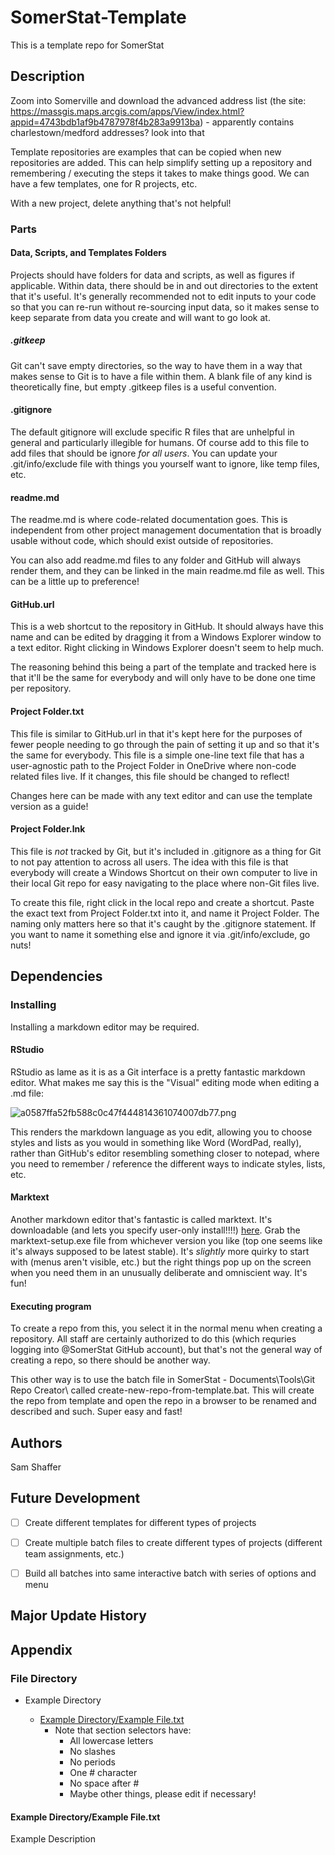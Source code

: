 # SomerStat-Template

This is a template repo for SomerStat

## Description
Zoom into Somerville and download the advanced address list (the site: https://massgis.maps.arcgis.com/apps/View/index.html?appid=4743bdb1af9b4787978f4b283a9913ba) - apparently contains charlestown/medford addresses? look into that

Template repositories are examples that can be copied when new repositories are added. This can help simplify setting up a repository and remembering / executing the steps it takes to make things good. We can have a few templates, one for R projects, etc.

With a new project, delete anything that's not helpful!

### Parts

#### Data, Scripts, and Templates Folders

Projects should have folders for data and scripts, as well as figures if applicable. Within data, there should be in and out directories to the extent that it's useful. It's generally recommended not to edit inputs to your code so that you can re-run without re-sourcing input data, so it makes sense to keep separate from data you create and will want to go look at.

##### .gitkeep

Git can't save empty directories, so the way to have them in a way that makes sense to Git is to have a file within them. A blank file of any kind is theoretically fine, but empty .gitkeep files is a useful convention.

#### .gitignore

The default gitignore will exclude specific R files that are unhelpful in general and particularly illegible for humans. Of course add to this file to add files that should be ignore *for all users*. You can update your .git/info/exclude file with things you yourself want to ignore, like temp files, etc.

#### readme.md

The readme.md is where code-related documentation goes. This is independent from other project management documentation that is broadly usable without code, which should exist outside of repositories. 

You can also add readme.md files to any folder and GitHub will always render them, and they can be linked in the main readme.md file as well. This can be a little up to preference!

#### GitHub.url

This is a web shortcut to the repository in GitHub. It should always have this name and can be edited by dragging it from a Windows Explorer window to a text editor. Right clicking in Windows Explorer doesn't seem to help much.

The reasoning behind this being a part of the template and tracked here is that it'll be the same for everybody and will only have to be done one time per repository.

#### Project Folder.txt

This file is similar to GitHub.url in that it's kept here for the purposes of fewer people needing to go through the pain of setting it up and so that it's the same for everybody. This file is a simple one-line text file that has a user-agnostic path to the Project Folder in OneDrive where non-code related files live. If it changes, this file should be changed to reflect!

Changes here can be made with any text editor and can use the template version as a guide!

#### Project Folder.lnk

This file is *not* tracked by Git, but it's included in .gitignore as a thing for Git to not pay attention to across all users. The idea with this file is that everybody will create a Windows Shortcut on their own computer to live in their local Git repo for easy navigating to the place where non-Git files live. 

To create this file, right click in the local repo and create a shortcut. Paste the exact text from Project Folder.txt into it, and name it Project Folder. The naming only matters here so that it's caught by the .gitignore statement. If you want to name it something else and ignore it via .git/info/exclude, go nuts!

## Dependencies

### Installing

Installing a markdown editor may be required.

#### RStudio

RStudio as lame as it is as a Git interface is a pretty fantastic markdown editor. What makes me say this is the "Visual" editing mode when editing a .md file:

![a0587ffa52fb588c0c47f444814361074007db77.png](md-images/24a07417f2a04f7b5a0dddf6efc39a63a085d5c8.png)

This renders the markdown language as you edit, allowing you to choose styles and lists as you would in something like Word (WordPad, really), rather than GitHub's editor resembling something closer to notepad, where you need to remember / reference the different ways to indicate styles, lists, etc.

#### Marktext

Another markdown editor that's fantastic is called marktext. It's downloadable (and lets you specify user-only install!!!!) [here](https://github.com/marktext/marktext/releases). Grab the marktext-setup.exe file from whichever version you like (top one seems like it's always supposed to be latest stable). It's *slightly* more quirky to start with (menus aren't visible, etc.) but the right things pop up on the screen when you need them in an unusually deliberate and omniscient way. It's fun!

#### Executing program

To create a repo from this, you select it in the normal menu when creating a repository. All staff are certainly authorized to do this (which requries logging into @SomerStat GitHub account), but that's not the general way of creating a repo, so there should be another way.

This other way is to use the batch file in SomerStat - Documents\Tools\Git Repo Creator\ called create-new-repo-from-template.bat. This will create the repo from template and open the repo in a browser to be renamed and described and such. Super easy and fast!

## Authors

Sam Shaffer

## Future Development

- [ ] Create different templates for different types of projects

- [ ] Create multiple batch files to create different types of projects (different team assignments, etc.)

- [ ] Build all batches into same interactive batch with series of options and menu

## Major Update History

## Appendix

### File Directory

- Example Directory
  
  - [Example Directory/Example
    File.txt](#example-directoryexample-filetxt)
    - Note that section selectors have:
      - All lowercase letters
      - No slashes
      - No periods
      - One # character
      - No space after #
      - Maybe other things, please edit if necessary!

#### Example Directory/Example File.txt

Example Description 
